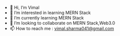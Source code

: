 - 👋 Hi, I’m Vimal
- 👀 I’m interested in learning MERN Stack
- 🌱 I’m currently learning MERN Stack
- 💞️ I’m looking to collaborate on MERN Stack,Web3.0
- 📫 How to reach me : vimal.sharma041@gmail.com

<!---
VS041/VS041 is a ✨ special ✨ repository because its `README.md` (this file) appears on your GitHub profile.
You can click the Preview link to take a look at your changes.
--->
